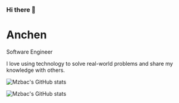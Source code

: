 ### Hi there 👋

<!--
**fuzzvn/fuzzvn** is a ✨ _special_ ✨ repository because its `README.md` (this file) appears on your GitHub profile.

Here are some ideas to get you started:

- 🔭 I’m currently working on ...
- 🌱 I’m currently learning ...
- 👯 I’m looking to collaborate on ...
- 🤔 I’m looking for help with ...
- 💬 Ask me about ...
- 📫 How to reach me: ...
- 😄 Pronouns: ...
- ⚡ Fun fact: ...
-->


# Anchen

Software Engineer

I love using technology to solve real-world problems and share my knowledge with others.

![Mzbac's GitHub stats](https://github-readme-stats.vercel.app/api?username=mzbac&show_icons=true&theme=radical)

![Mzbac's GitHub stats](https://github-readme-stats.vercel.app/api/top-langs?username=mzbac&layout=compact&langs_count=6&hide=tex&theme=dark)
